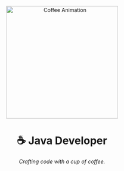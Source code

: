 <p align="center">
  <img src="https://raw.githubusercontent.com/IcyOrca/IcyOrca/main/coffee_animation.ssvg" alt="Coffee Animation" width="300">
</p>

<h1 align="center">☕ Java Developer</h1>

<p align="center">
  <i>Crafting code with a cup of coffee.</i>
</p>
